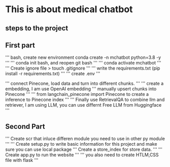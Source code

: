 # This is about medical chatbot

## steps to the project
## First part
''' bash, create new environment
conda create -n mchatbot python=3.8 -y
'''
''' 
conda init bash, and reopen git bash
'''
'''
conda activate mchatbot
'''
'''
Create ignore file > touch .gitignore
'''
'''
write the requirements.txt (pip install -r requirements.txt)
'''
'''
create .env
'''


'''
connect Pinecone, load data and turn into different chunks. 
'''
'''
create a embedding, I am use OpenAI embedding
'''
manually upsert chunks into Pinecone
'''
'''
from langchain_pinecone import Pinecone to create a inference to Pinecone index
'''
'''
Finally use RetrievalQA to combine llm and retriever, I am using LLM, you can use differnt Free LLM from Huggingface
'''

## Second Part
'''
Create scr that inluce differen module you need to use in other py module
'''
'''
Create setup.py to write basic information for this project and make sure you can use local package 
'''
Create a store_index for store data.
'''
'''
Create app.py to run the website
'''
'''
you also need to create HTLM,CSS file with flask
'''
